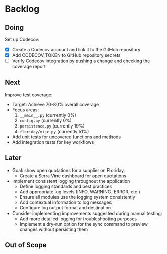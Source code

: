# Backlog

## Doing

Set up Codecov:

- [x] Create a Codecov account and link it to the GitHub repository
- [x] Add CODECOV_TOKEN to GitHub repository secrets
- [ ] Verify Codecov integration by pushing a change and checking the coverage report

## Next

Improve test coverage:

- Target: Achieve 70-80% overall coverage
- Focus areas:
  1. `__main__.py` (currently 0%)
  2. `config.py` (currently 0%)
  3. `persistence.py` (currently 19%)
  4. `floriday/misc.py` (currently 51%)
- Add unit tests for uncovered functions and methods
- Add integration tests for key workflows

## Later

* Goal: show open quotations for a supplier on Floriday.
  * Create a Serra Vine dashboard for open quotations
* Implement consistent logging throughout the application
  * Define logging standards and best practices
  * Add appropriate log levels (INFO, WARNING, ERROR, etc.)
  * Ensure all modules use the logging system consistently
  * Add contextual information to log messages
  * Configure log output format and destination
* Consider implementing improvements suggested during manual testing:
  * Add more detailed logging for troubleshooting purposes
  * Implement a dry-run option for the sync command to preview changes without persisting them

## Out of Scope
